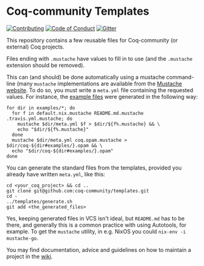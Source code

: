 #  Coq-community Templates

[![Contributing][contributing-shield]][contributing-link]
[![Code of Conduct][conduct-shield]][conduct-link]
[![Gitter][gitter-shield]][gitter-link]

[contributing-shield]: https://img.shields.io/badge/contributions-welcome-%23f7931e.svg
[contributing-link]: https://github.com/coq-community/manifesto/blob/master/CONTRIBUTING.md

[conduct-shield]: https://img.shields.io/badge/%E2%9D%A4-code%20of%20conduct-%23f15a24.svg
[conduct-link]: https://github.com/coq-community/manifesto/blob/master/CODE_OF_CONDUCT.md

[gitter-shield]: https://img.shields.io/badge/chat-on%20gitter-%23c1272d.svg
[gitter-link]: https://gitter.im/coq-community/Lobby

This repository contains a few reusable files for Coq-community (or external)
Coq projects.

Files ending with `.mustache` have values to fill in to use (and the
`.mustache` extension should be removed).

This can (and should) be done automatically using a mustache command-line (many
`mustache` implementations are available from the [Mustache website](https://mustache.github.io).
To do so, you must write a `meta.yml` file containing the requested values.
For instance, the [example files](https://github.com/coq-community/manifesto/tree/master/template-examples) were generated in the
following way:

``` shell
for dir in examples/*; do
  for f in default.nix.mustache README.md.mustache .travis.yml.mustache; do
    mustache $dir/meta.yml $f > $dir/${f%.mustache} && \
    echo "$dir/${f%.mustache}"
  done
  mustache $dir/meta.yml coq.opam.mustache > $dir/coq-${dir#examples/}.opam && \
  echo "$dir/coq-${dir#examples/}.opam"
done
```

You can generate the standard files from the templates,
provided you already have written `meta.yml`, like this:
```shell
cd <your_coq_project> && cd ..
git clone git@github.com:coq-community/templates.git
cd -
../templates/generate.sh
git add <the_generated_files>
```
Yes, keeping generated files in VCS isn't ideal, but `README.md` has to be there,
and generally this is a common practice with using Autotools, for example.
To get the `mustache` utility, in e.g. NixOS you could `nix-env -i mustache-go`.

You may find documentation, advice and guidelines on how to maintain a project
in the [wiki](https://github.com/coq-community/manifesto/wiki).
